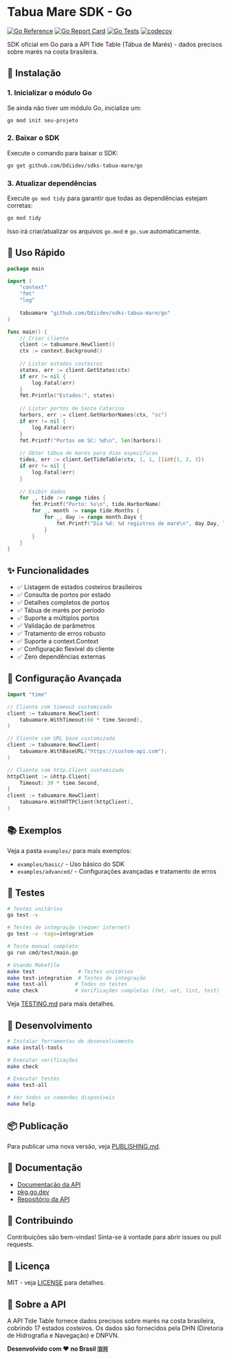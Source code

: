 # Tabua Mare SDK - Go

[![Go Reference](https://pkg.go.dev/badge/github.com/Ddiidev/sdks-tabua-mare/go.svg)](https://pkg.go.dev/github.com/Ddiidev/sdks-tabua-mare/go)
[![Go Report Card](https://goreportcard.com/badge/github.com/Ddiidev/sdks-tabua-mare/go)](https://goreportcard.com/report/github.com/Ddiidev/sdks-tabua-mare/go)
[![Go Tests](https://github.com/Ddiidev/sdks-tabua-mare/actions/workflows/go-test.yml/badge.svg)](https://github.com/Ddiidev/sdks-tabua-mare/actions/workflows/go-test.yml)
[![codecov](https://codecov.io/gh/Ddiidev/sdks-tabua-mare/branch/main/graph/badge.svg?flag=go)](https://codecov.io/gh/Ddiidev/sdks-tabua-mare)

SDK oficial em Go para a API Tide Table (Tábua de Marés) - dados precisos sobre marés na costa brasileira.

## 🚀 Instalação

### 1. Inicializar o módulo Go

Se ainda não tiver um módulo Go, inicialize um:

```bash
go mod init seu-projeto
```

### 2. Baixar o SDK

Execute o comando para baixar o SDK:

```bash
go get github.com/Ddiidev/sdks-tabua-mare/go
```

### 3. Atualizar dependências

Execute `go mod tidy` para garantir que todas as dependências estejam corretas:

```bash
go mod tidy
```

Isso irá criar/atualizar os arquivos `go.mod` e `go.sum` automaticamente.

## 📖 Uso Rápido

```go
package main

import (
    "context"
    "fmt"
    "log"
    
    tabuamare "github.com/Ddiidev/sdks-tabua-mare/go"
)

func main() {
    // Criar cliente
    client := tabuamare.NewClient()
    ctx := context.Background()
    
    // Listar estados costeiros
    states, err := client.GetStates(ctx)
    if err != nil {
        log.Fatal(err)
    }
    fmt.Println("Estados:", states)
    
    // Listar portos de Santa Catarina
    harbors, err := client.GetHarborNames(ctx, "sc")
    if err != nil {
        log.Fatal(err)
    }
    fmt.Printf("Portos em SC: %d\n", len(harbors))
    
    // Obter tábua de marés para dias específicos
    tides, err := client.GetTideTable(ctx, 1, 1, []int{1, 2, 3})
    if err != nil {
        log.Fatal(err)
    }
    
    // Exibir dados
    for _, tide := range tides {
        fmt.Printf("Porto: %s\n", tide.HarborName)
        for _, month := range tide.Months {
            for _, day := range month.Days {
                fmt.Printf("Dia %d: %d registros de maré\n", day.Day, len(day.Hours))
            }
        }
    }
}
```

## ✨ Funcionalidades

- ✅ Listagem de estados costeiros brasileiros
- ✅ Consulta de portos por estado
- ✅ Detalhes completos de portos
- ✅ Tábua de marés por período
- ✅ Suporte a múltiplos portos
- ✅ Validação de parâmetros
- ✅ Tratamento de erros robusto
- ✅ Suporte a context.Context
- ✅ Configuração flexível do cliente
- ✅ Zero dependências externas

## 🔧 Configuração Avançada

```go
import "time"

// Cliente com timeout customizado
client := tabuamare.NewClient(
    tabuamare.WithTimeout(60 * time.Second),
)

// Cliente com URL base customizada
client := tabuamare.NewClient(
    tabuamare.WithBaseURL("https://custom-api.com"),
)

// Cliente com http.Client customizado
httpClient := &http.Client{
    Timeout: 30 * time.Second,
}
client := tabuamare.NewClient(
    tabuamare.WithHTTPClient(httpClient),
)
```

## 📚 Exemplos

Veja a pasta `examples/` para mais exemplos:

- `examples/basic/` - Uso básico do SDK
- `examples/advanced/` - Configurações avançadas e tratamento de erros

## 🧪 Testes

```bash
# Testes unitários
go test -v

# Testes de integração (requer internet)
go test -v -tags=integration

# Teste manual completo
go run cmd/test/main.go

# Usando Makefile
make test              # Testes unitários
make test-integration  # Testes de integração
make test-all         # Todos os testes
make check            # Verificações completas (fmt, vet, lint, test)
```

Veja [TESTING.md](TESTING.md) para mais detalhes.

## 🔧 Desenvolvimento

```bash
# Instalar ferramentas de desenvolvimento
make install-tools

# Executar verificações
make check

# Executar testes
make test-all

# Ver todos os comandos disponíveis
make help
```

## 📦 Publicação

Para publicar uma nova versão, veja [PUBLISHING.md](PUBLISHING.md).

## 📖 Documentação

- [Documentação da API](https://tabuamare.devtu.qzz.io/docs)
- [pkg.go.dev](https://pkg.go.dev/github.com/Ddiidev/sdks-tabua-mare/go)
- [Repositório da API](https://github.com/Ddiidev/tabua_mare_api)

## 🤝 Contribuindo

Contribuições são bem-vindas! Sinta-se à vontade para abrir issues ou pull requests.

## 📄 Licença

MIT - veja [LICENSE](LICENSE) para detalhes.

## 🌊 Sobre a API

A API Tide Table fornece dados precisos sobre marés na costa brasileira, cobrindo 17 estados costeiros. Os dados são fornecidos pela DHN (Diretoria de Hidrografia e Navegação) e DNPVN.

**Desenvolvido com ❤️ no Brasil 🇧🇷**
